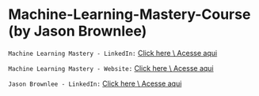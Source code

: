 # Machine-Learning-Mastery-Course (by Jason Brownlee)

`Machine Learning Mastery - LinkedIn:` [Click here \ Acesse aqui](https://www.linkedin.com/company/machine-learning-mastery/)

`Machine Learning Mastery - Website:` [Click here \ Acesse aqui](https://machinelearningmastery.com/)

`Jason Brownlee - LinkedIn:` [Click here \ Acesse aqui](https://www.linkedin.com/in/jasonbrownlee/)
